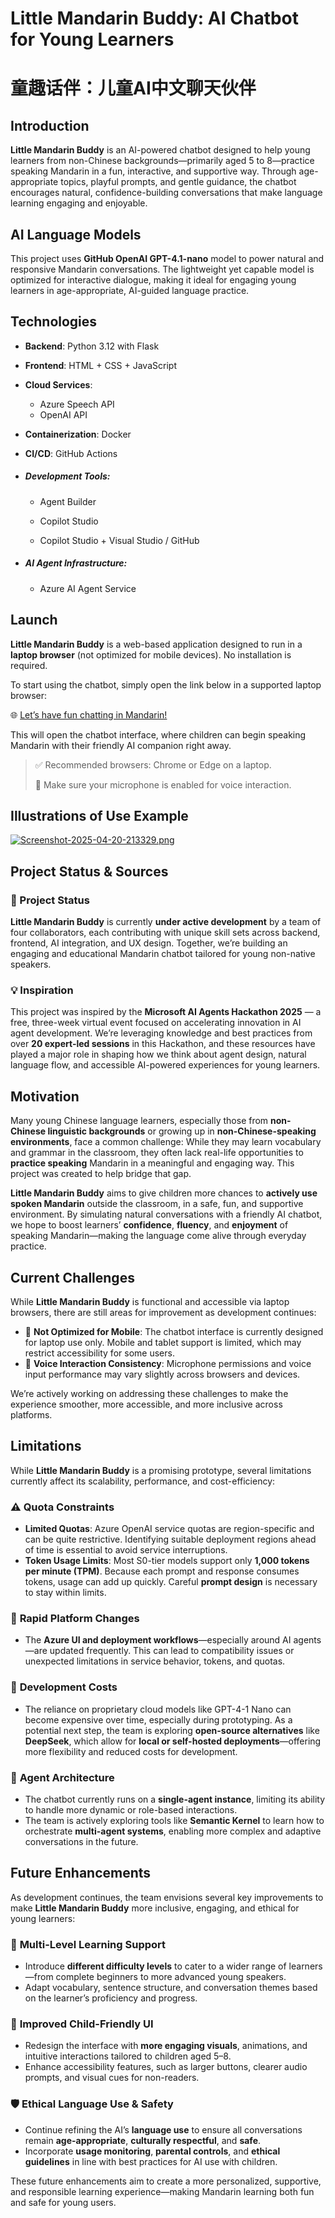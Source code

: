 # **Little Mandarin Buddy: AI Chatbot for Young Learners**

# **童趣话伴：儿童AI中文聊天伙伴**



## Introduction

**Little Mandarin Buddy** is an AI-powered chatbot designed to help young learners from non-Chinese backgrounds—primarily aged 5 to 8—practice speaking Mandarin in a fun, interactive, and supportive way. Through age-appropriate topics, playful prompts, and gentle guidance, the chatbot encourages natural, confidence-building conversations that make language learning engaging and enjoyable.



## AI Language Models

This project uses **GitHub OpenAI GPT-4.1-nano** model to power natural and responsive Mandarin conversations. The lightweight yet capable model is optimized for interactive dialogue, making it ideal for engaging young learners in age-appropriate, AI-guided language practice.



## **Technologies**

- **Backend**: Python 3.12 with Flask
- **Frontend**: HTML + CSS + JavaScript
- **Cloud Services**:
  - Azure Speech API
  - OpenAI API 
- **Containerization**: Docker
- **CI/CD**: GitHub Actions

- ##### **Development Tools**: 

  - Agent Builder 

  - Copilot Studio

  - Copilot Studio + Visual Studio / GitHub 

- ##### **AI Agent Infrastructure**: 

  - Azure AI Agent Service



## **Launch**

**Little Mandarin Buddy** is a web-based application designed to run in a **laptop browser** (not optimized for mobile devices). No installation is required.

To start using the chatbot, simply open the link below in a supported laptop browser:

🌐 [Let’s have fun chatting in Mandarin!](https://child-chatbot-aneahubvf9bjgwh3.australiasoutheast-01.azurewebsites.net/)

This will open the chatbot interface, where children can begin speaking Mandarin with their friendly AI companion right away.

> ✅ Recommended browsers: Chrome or Edge on a laptop.
> 
> 🎤 Make sure your microphone is enabled for voice interaction.



## **Illustrations** of Use Example

[![Screenshot-2025-04-20-213329.png](https://i.postimg.cc/W3ZFLqb2/Screenshot-2025-04-20-213329.png)](https://postimg.cc/r08F5mrb)



## **Project Status & Sources**

### 🚧 Project Status

**Little Mandarin Buddy** is currently **under active development** by a team of four collaborators, each contributing with unique skill sets across backend, frontend, AI integration, and UX design. Together, we’re building an engaging and educational Mandarin chatbot tailored for young non-native speakers.

### 💡 Inspiration

This project was inspired by the **Microsoft AI Agents Hackathon 2025** — a free, three-week virtual event focused on accelerating innovation in AI agent development. We’re leveraging knowledge and best practices from over **20 expert-led sessions** in this Hackathon, and these resources have played a major role in shaping how we think about agent design, natural language flow, and accessible AI-powered experiences for young learners.



## **Motivation**

Many young Chinese language learners, especially those from **non-Chinese linguistic backgrounds** or growing up in **non-Chinese-speaking environments**, face a common challenge:
 While they may learn vocabulary and grammar in the classroom, they often lack real-life opportunities to **practice speaking** Mandarin in a meaningful and engaging way. This project was created to help bridge that gap.

**Little Mandarin Buddy** aims to give children more chances to **actively use spoken Mandarin** outside the classroom, in a safe, fun, and supportive environment. By simulating natural conversations with a friendly AI chatbot, we hope to boost learners’ **confidence**, **fluency**, and **enjoyment** of speaking Mandarin—making the language come alive through everyday practice.



## **Current Challenges**

While **Little Mandarin Buddy** is functional and accessible via laptop browsers, there are still areas for improvement as development continues:

- 📱 **Not Optimized for Mobile**: The chatbot interface is currently designed for laptop use only. Mobile and tablet support is limited, which may restrict accessibility for some users.
- 🎤 **Voice Interaction Consistency**: Microphone permissions and voice input performance may vary slightly across browsers and devices.

We’re actively working on addressing these challenges to make the experience smoother, more accessible, and more inclusive across platforms.



## **Limitations**

While **Little Mandarin Buddy** is a promising prototype, several limitations currently affect its scalability, performance, and cost-efficiency:

### ⚠️ **Quota Constraints**

- **Limited Quotas**: Azure OpenAI service quotas are region-specific and can be quite restrictive. Identifying suitable deployment regions ahead of time is essential to avoid service interruptions.
- **Token Usage Limits**: Most S0-tier models support only **1,000 tokens per minute (TPM)**. Because each prompt and response consumes tokens, usage can add up quickly. Careful **prompt design** is necessary to stay within limits.

### 🔄 **Rapid Platform Changes**

- The **Azure UI and deployment workflows**—especially around AI agents—are updated frequently. This can lead to compatibility issues or unexpected limitations in service behavior, tokens, and quotas.

### 💸 **Development Costs**

- The reliance on proprietary cloud models like GPT-4-1 Nano can become expensive over time, especially during prototyping. As a potential next step, the team is exploring **open-source alternatives** like **DeepSeek**, which allow for **local or self-hosted deployments**—offering more flexibility and reduced costs for development.

### 🧠 **Agent Architecture**

- The chatbot currently runs on a **single-agent instance**, limiting its ability to handle more dynamic or role-based interactions.
- The team is actively exploring tools like **Semantic Kernel** to learn how to orchestrate **multi-agent systems**, enabling more complex and adaptive conversations in the future.



## **Future Enhancements**

As development continues, the team envisions several key improvements to make **Little Mandarin Buddy** more inclusive, engaging, and ethical for young learners:

### 🎯 **Multi-Level Learning Support**

- Introduce **different difficulty levels** to cater to a wider range of learners—from complete beginners to more advanced young speakers.
- Adapt vocabulary, sentence structure, and conversation themes based on the learner’s proficiency and progress.

### 🎨 **Improved Child-Friendly UI**

- Redesign the interface with **more engaging visuals**, animations, and intuitive interactions tailored to children aged 5–8.
- Enhance accessibility features, such as larger buttons, clearer audio prompts, and visual cues for non-readers.

### 🛡️ **Ethical Language Use & Safety**

- Continue refining the AI’s **language use** to ensure all conversations remain **age-appropriate**, **culturally respectful**, and **safe**.
- Incorporate **usage monitoring**, **parental controls**, and **ethical guidelines** in line with best practices for AI use with children.

These future enhancements aim to create a more personalized, supportive, and responsible learning experience—making Mandarin learning both fun and safe for young users.
